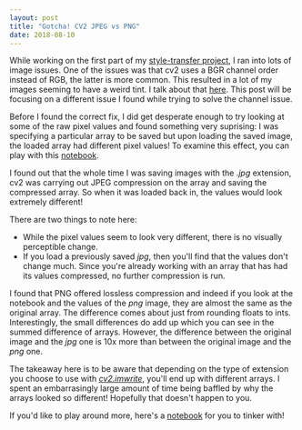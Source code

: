 ```yaml
---
layout: post
title: "Gotcha! CV2 JPEG vs PNG"
date: 2018-08-10
---
```


While working on the first part of my [style-transfer project](https://github.com/ashwindcruz/style-transfer/blob/master/content_recs.ipynb), I ran into lots of image issues. 
One of the issues was that cv2 uses a BGR channel order instead of RGB, the latter is more common. This resulted in a lot of my images seeming to have a weird tint. I talk about that [here](/blog/2018/08/10/gotcha-cv2-pyplot-channel-order.html). This post will be focusing on a different issue I found while trying to solve the channel issue. 

Before I found the correct fix, I did get desperate enough to try looking at some of the raw pixel values and found something very suprising: I was specifying a particular array to be saved but upon loading the saved image, the loaded array had different pixel values! 
To examine this effect, you can play with this [notebook](https://github.com/ashwindcruz/style-transfer/blob/master/gotchas/cv2_extension_saving.ipynb).

I found out that the whole time I was saving images with the _.jpg_ extension, cv2 was carrying out JPEG compression on the array and saving the compressed array. So when it was loaded back in, the values would look extremely different! 

There are two things to note here: 
* While the pixel values seem to look very different, there is no visually perceptible change. 
* If you load a previously saved _jpg_, then you'll find that the values don't change much. Since you're already working with an array that has had its values compressed, no further compression is run. 

I found that PNG offered lossless compression and indeed if you look at the notebook and the values of the _png_ image, they are almost the same as the original array. The difference comes about just from rounding floats to ints. 
Interestingly, the small differences do add up which you can see in the summed difference of arrays. However, the difference between the original image and the _jpg_ one is 10x more than between the original image and the _png_ one. 

The takeaway here is to be aware that depending on the type of extension you choose to use with _[cv2.imwrite](https://docs.opencv.org/3.0-beta/modules/imgcodecs/doc/reading_and_writing_images.html#imwrite)_, you'll end up with different arrays. I spent an embarrasingly large amount of time being baffled by why the arrays looked so different! Hopefully that doesn't happen to you. 

If you'd like to play around more, here's a [notebook](https://github.com/ashwindcruz/style-transfer/blob/master/gotchas/cv2_extension_saving.ipynb) for you to tinker with! 